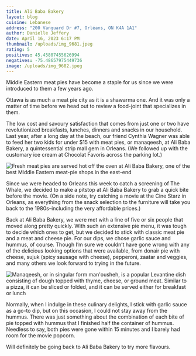 ```yaml
---
title: Ali Baba Bakery
layout: blog
cuisine: Lebanese
address: "200 Vanguard Dr #7, Orléans, ON K4A 1A1"
author: Danielle Jeffery
date: April 16, 2023 6:17 PM
thumbnail: /uploads/img_9681.jpeg
rating: 5
positives: 45.45807455626994
negatives: -75.48657975449736
image: /uploads/img_9682.jpeg
---
```

Middle Eastern meat pies have become a staple for us since we were introduced to them a few years ago. 

Ottawa is as much a meat pie city as it is a shawarma one. And it was only a matter of time before we head out to review a food-joint that specializes in them.

The low cost and savoury satisfaction that comes from just one or two have revolutionized breakfasts, lunches, dinners and snacks in our household. Last year, after a long day at the beach, our friend Cynthia Wagner was able to feed her two kids for under $15 with meat pies, or manaqeesh, at Ali Baba Bakery, a quintessential strip mall gem in Orleans. (We followed up with the customary ice cream at Chocolat Favoris across the parking lot.)

![Fresh meat pies are served hot off the oven at Ali Baba Bakery, one of the best Middle Eastern meat-pie shops in the east-end](/uploads/img_9680.jpeg "Ali Baba oven")

Since we were headed to Orleans this week to catch a screening of The Whale, we decided to make a pitstop at Ali Baba Bakery to grab a quick bite before the movie. (On a side note, try catching a movie at the Cine Starz in Orleans, as everything from the snack selection to the furniture will take you back to the 1980s–including the very affordable prices.)

Back at Ali Baba Bakery, we were met with a line of five or six people that moved along pretty quickly. With such an extensive pie menu, it was tough to decide which ones to get, but we decided to stick with classic meat pie and a meat and cheese pie. For our dips, we chose garlic sauce and hummus, of course. Though I’m sure we couldn’t have gone wrong with any of the delicious looking options that were available, from donair pie with cheese, sujuk (spicy sausage with cheese), pepperoni, zaatar and veggies, and many others we look forward to trying in the future.

![Manaqeesh, or in singular form man'ousheh, is a popular Levantine dish consisting of dough topped with thyme, cheese, or ground meat. Similar to a pizza, it can be sliced or folded, and it can be served either for breakfast or lunch](/uploads/img_9681.jpeg "Ali Baba meat pie")

Normally, when I indulge in these culinary delights, I stick with garlic sauce as a go-to dip, but on this occasion, I could not stay away from the hummus. There was just something about the combination of each bite of pie topped with hummus that I finished half the container of hummus. Needless to say, both pies were gone within 15 minutes and I barely had room for the movie popcorn.

Will definitely be going back to Ali Baba Bakery to try more flavours.